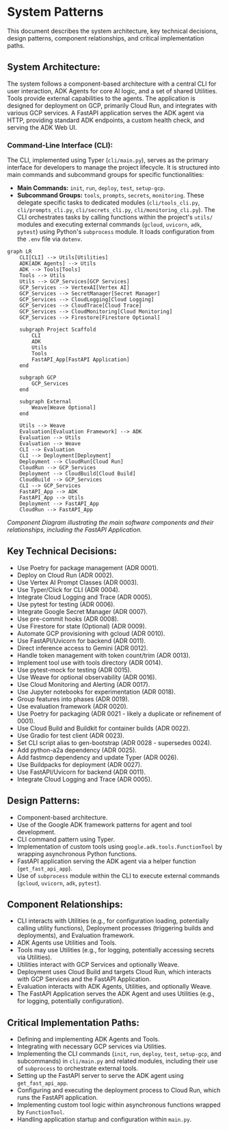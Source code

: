 # System Patterns

This document describes the system architecture, key technical decisions, design patterns, component relationships, and critical implementation paths.

## System Architecture:
The system follows a component-based architecture with a central CLI for user interaction, ADK Agents for core AI logic, and a set of shared Utilities. Tools provide external capabilities to the agents. The application is designed for deployment on GCP, primarily Cloud Run, and integrates with various GCP services. A FastAPI application serves the ADK agent via HTTP, providing standard ADK endpoints, a custom health check, and serving the ADK Web UI.

### Command-Line Interface (CLI):
The CLI, implemented using Typer (`cli/main.py`), serves as the primary interface for developers to manage the project lifecycle. It is structured into main commands and subcommand groups for specific functionalities:
- **Main Commands:** `init`, `run`, `deploy`, `test`, `setup-gcp`.
- **Subcommand Groups:** `tools`, `prompts`, `secrets`, `monitoring`. These delegate specific tasks to dedicated modules (`cli/tools_cli.py`, `cli/prompts_cli.py`, `cli/secrets_cli.py`, `cli/monitoring_cli.py`).
The CLI orchestrates tasks by calling functions within the project's `utils/` modules and executing external commands (`gcloud`, `uvicorn`, `adk`, `pytest`) using Python's `subprocess` module. It loads configuration from the `.env` file via `dotenv`.

```mermaid
graph LR
    CLI[CLI] --> Utils[Utilities]
    ADK[ADK Agents] --> Utils
    ADK --> Tools[Tools]
    Tools --> Utils
    Utils --> GCP_Services[GCP Services]
    GCP_Services --> VertexAI[Vertex AI]
    GCP_Services --> SecretManager[Secret Manager]
    GCP_Services --> CloudLogging[Cloud Logging]
    GCP_Services --> CloudTrace[Cloud Trace]
    GCP_Services --> CloudMonitoring[Cloud Monitoring]
    GCP_Services --> Firestore[Firestore Optional]

    subgraph Project Scaffold
        CLI
        ADK
        Utils
        Tools
        FastAPI_App[FastAPI Application]
    end

    subgraph GCP
        GCP_Services
    end

    subgraph External
        Weave[Weave Optional]
    end

    Utils --> Weave
    Evaluation[Evaluation Framework] --> ADK
    Evaluation --> Utils
    Evaluation --> Weave
    CLI --> Evaluation
    CLI --> Deployment[Deployment]
    Deployment --> CloudRun[Cloud Run]
    CloudRun --> GCP_Services
    Deployment --> CloudBuild[Cloud Build]
    CloudBuild --> GCP_Services
    CLI --> GCP_Services
    FastAPI_App --> ADK
    FastAPI_App --> Utils
    Deployment --> FastAPI_App
    CloudRun --> FastAPI_App
```
*Component Diagram illustrating the main software components and their relationships, including the FastAPI Application.*

## Key Technical Decisions:
- Use Poetry for package management (ADR 0001).
- Deploy on Cloud Run (ADR 0002).
- Use Vertex AI Prompt Classes (ADR 0003).
- Use Typer/Click for CLI (ADR 0004).
- Integrate Cloud Logging and Trace (ADR 0005).
- Use pytest for testing (ADR 0006).
- Integrate Google Secret Manager (ADR 0007).
- Use pre-commit hooks (ADR 0008).
- Use Firestore for state (Optional) (ADR 0009).
- Automate GCP provisioning with gcloud (ADR 0010).
- Use FastAPI/Uvicorn for backend (ADR 0011).
- Direct inference access to Gemini (ADR 0012).
- Handle token management with token count/trim (ADR 0013).
- Implement tool use with tools directory (ADR 0014).
- Use pytest-mock for testing (ADR 0015).
- Use Weave for optional observability (ADR 0016).
- Use Cloud Monitoring and Alerting (ADR 0017).
- Use Jupyter notebooks for experimentation (ADR 0018).
- Group features into phases (ADR 0019).
- Use evaluation framework (ADR 0020).
- Use Poetry for packaging (ADR 0021 - likely a duplicate or refinement of 0001).
- Use Cloud Build and Buildkit for container builds (ADR 0022).
- Use Gradio for test client (ADR 0023).
- Set CLI script alias to gen-bootstrap (ADR 0028 - supersedes 0024).
- Add python-a2a dependency (ADR 0025).
- Add fastmcp dependency and update Typer (ADR 0026).
- Use Buildpacks for deployment (ADR 0027).
- Use FastAPI/Uvicorn for backend (ADR 0011).
- Integrate Cloud Logging and Trace (ADR 0005).

## Design Patterns:
- Component-based architecture.
- Use of the Google ADK framework patterns for agent and tool development.
- CLI command pattern using Typer.
- Implementation of custom tools using `google.adk.tools.FunctionTool` by wrapping asynchronous Python functions.
- FastAPI application serving the ADK agent via a helper function (`get_fast_api_app`).
- Use of `subprocess` module within the CLI to execute external commands (`gcloud`, `uvicorn`, `adk`, `pytest`).

## Component Relationships:
- CLI interacts with Utilities (e.g., for configuration loading, potentially calling utility functions), Deployment processes (triggering builds and deployments), and Evaluation framework.
- ADK Agents use Utilities and Tools.
- Tools may use Utilities (e.g., for logging, potentially accessing secrets via Utilities).
- Utilities interact with GCP Services and optionally Weave.
- Deployment uses Cloud Build and targets Cloud Run, which interacts with GCP Services and the FastAPI Application.
- Evaluation interacts with ADK Agents, Utilities, and optionally Weave.
- The FastAPI Application serves the ADK Agent and uses Utilities (e.g., for logging, potentially configuration).

## Critical Implementation Paths:
- Defining and implementing ADK Agents and Tools.
- Integrating with necessary GCP services via Utilities.
- Implementing the CLI commands (`init`, `run`, `deploy`, `test`, `setup-gcp`, and subcommands) in `cli/main.py` and related modules, including their use of `subprocess` to orchestrate external tools.
- Setting up the FastAPI server to serve the ADK agent using `get_fast_api_app`.
- Configuring and executing the deployment process to Cloud Run, which runs the FastAPI application.
- Implementing custom tool logic within asynchronous functions wrapped by `FunctionTool`.
- Handling application startup and configuration within `main.py`.
